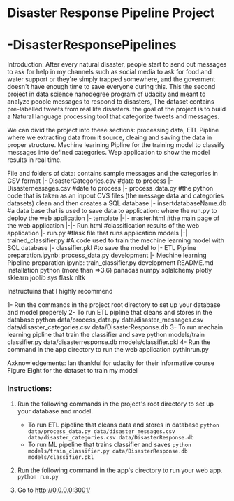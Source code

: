 # Disaster Response Pipeline Project

# -DisasterResponsePipelines
Introduction:
After every natural disaster, people start to send out messages to ask for help in my channels such as social media to ask for food and water support or they're simply trapped somewhere, and the goverment doesn't have enough time to save everyone during this.
This the second  project in data science nanodegree program of udacity and meant to analyze people messages to respond to disasters, The dataset contains pre-labelled tweets from real life disasters. the goal of the project is to build a Natural language processing tool that categorize tweets and messages. 

We can divid the project into these sections:
processing data, ETL Pipline where we extracting data from it source, cleaing and saving the data in proper structure.
Machine learining Pipline for the training model to classify messages into defined categories. 
Wep application to show the model results in real time.

File and folders of data: contains sample messages and the categories in CSV format 
|- DisasterCategories.csv #date to process
|- Disasternessages.csv #date to process
|- process_data.py #the python code that is taken as an inpout CVS files (the message data and categories datasets) clean and then creates a SQL database 
|- insertdatabaseName.db #a data base that is used to save data to
application: where the run.py to deploy the web application
|- template
|-|- master.html #the main page of the web application 
|-|- Run.html #classification results of the web application 
|- run.py #flask file that runs application models 
|-| trained_classifier.py #A code used to train the mechine learning model with SQL database
|- classifier.pkl #to save the model to 
|- ETL Pipline preparation.ipynb: process_data.py development
|- Mechine learning Pipeline preparation.ipynb: train_classifier.py development 
README.md
installation
python (more than =>3.6)
panadas
numpy 
sqlalchemy
plotly
sklearn
joblib
sys
flask 
nltk 

Instructuins that I highly recommend

1- Run the commands in the project root directory to set up your database and model properely 
2- To run ETL pipline that cleans and stores in the database python data/process_data.py data/disaster_messages.csv data/disaster_categories.csv data/DisasterResponse.db
3- To run mechain learning pipline that train the classifier and save python models/train classifier.py data/disasterresponse.db models/classifier.pkl
4- Run the command in the app directory to run the web application pythinrun.py

Axknowledgements:
Ian thankful for udacity for their informative course 
Figure Eight for the dataset to train my model 

### Instructions:
1. Run the following commands in the project's root directory to set up your database and model.

    - To run ETL pipeline that cleans data and stores in database
        `python data/process_data.py data/disaster_messages.csv data/disaster_categories.csv data/DisasterResponse.db`
    - To run ML pipeline that trains classifier and saves
        `python models/train_classifier.py data/DisasterResponse.db models/classifier.pkl`

2. Run the following command in the app's directory to run your web app.
    `python run.py`

3. Go to http://0.0.0.0:3001/
